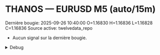 # THANOS — EURUSD M5 (auto/15m)
Dernière bougie: 2025-09-26 10:40:00  O=1.16830  H=1.16836  L=1.16828  C=1.16836
Source active: twelvedata_repo

- Aucun signal sur la dernière bougie.

<details><summary>Debug</summary>

- TD_API_KEY manquant.

</details>